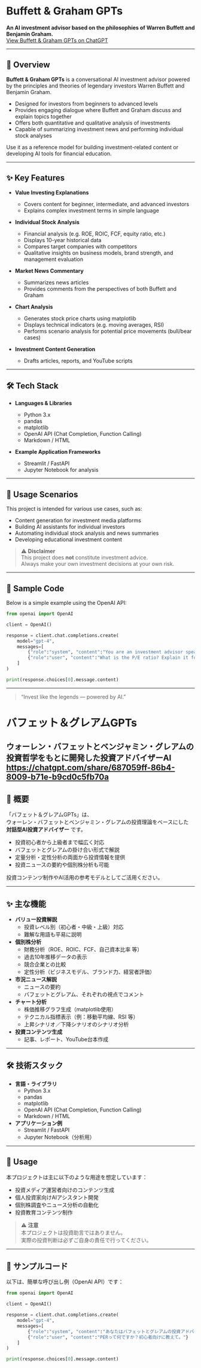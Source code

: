 # Buffett & Graham GPTs

**An AI investment advisor based on the philosophies of Warren Buffett and Benjamin Graham.**  
[View Buffett & Graham GPTs on ChatGPT](https://chatgpt.com/share/687059ff-86b4-8009-b71e-b9cd0c5fb70a)

---

## 📖 Overview

**Buffett & Graham GPTs** is a conversational AI investment advisor powered by the principles and theories of legendary investors Warren Buffett and Benjamin Graham.

- Designed for investors from beginners to advanced levels
- Provides engaging dialogue where Buffett and Graham discuss and explain topics together
- Offers both quantitative and qualitative analysis of investments
- Capable of summarizing investment news and performing individual stock analyses

Use it as a reference model for building investment-related content or developing AI tools for financial education.

---

## ✨ Key Features

- **Value Investing Explanations**
    - Covers content for beginner, intermediate, and advanced investors
    - Explains complex investment terms in simple language

- **Individual Stock Analysis**
    - Financial analysis (e.g. ROE, ROIC, FCF, equity ratio, etc.)
    - Displays 10-year historical data
    - Compares target companies with competitors
    - Qualitative insights on business models, brand strength, and management evaluation

- **Market News Commentary**
    - Summarizes news articles
    - Provides comments from the perspectives of both Buffett and Graham

- **Chart Analysis**
    - Generates stock price charts using matplotlib
    - Displays technical indicators (e.g. moving averages, RSI)
    - Performs scenario analysis for potential price movements (bull/bear cases)

- **Investment Content Generation**
    - Drafts articles, reports, and YouTube scripts

---

## 🛠️ Tech Stack

- **Languages & Libraries**
    - Python 3.x
    - pandas
    - matplotlib
    - OpenAI API (Chat Completion, Function Calling)
    - Markdown / HTML

- **Example Application Frameworks**
    - Streamlit / FastAPI
    - Jupyter Notebook for analysis

---

## 🚀 Usage Scenarios

This project is intended for various use cases, such as:

- Content generation for investment media platforms
- Building AI assistants for individual investors
- Automating individual stock analysis and news summaries
- Developing educational investment content

> ⚠ **Disclaimer**  
> This project does **not** constitute investment advice.  
> Always make your own investment decisions at your own risk.

---

## 🔧 Sample Code

Below is a simple example using the OpenAI API:

```python
from openai import OpenAI

client = OpenAI()

response = client.chat.completions.create(
    model="gpt-4",
    messages=[
        {"role":"system", "content":"You are an investment advisor speaking as Buffett and Graham."},
        {"role":"user", "content":"What is the P/E ratio? Explain it for beginners."}
    ]
)

print(response.choices[0].message.content)
````

---

> “Invest like the legends — powered by AI.”


# バフェット＆グレアムGPTs

**ウォーレン・バフェットとベンジャミン・グレアムの投資哲学をもとに開発した投資アドバイザーAI**
https://chatgpt.com/share/687059ff-86b4-8009-b71e-b9cd0c5fb70a
---

## 📖 概要

「バフェット＆グレアムGPTs」は、  
ウォーレン・バフェットとベンジャミン・グレアムの投資理論をベースにした  
**対話型AI投資アドバイザー** です。

- 投資初心者から上級者まで幅広く対応
- バフェットとグレアムの掛け合い形式で解説
- 定量分析・定性分析の両面から投資情報を提供
- 投資ニュースの要約や個別株分析も可能

投資コンテンツ制作やAI活用の参考モデルとしてご活用ください。

---

## ✨ 主な機能

- **バリュー投資解説**  
    - 投資レベル別（初心者・中級・上級）対応
    - 難解な用語も平易に説明
- **個別株分析**
    - 財務分析（ROE、ROIC、FCF、自己資本比率 等）
    - 過去10年推移データの表示
    - 競合企業との比較
    - 定性分析（ビジネスモデル、ブランド力、経営者評価）
- **市況ニュース解説**
    - ニュースの要約
    - バフェットとグレアム、それぞれの視点でコメント
- **チャート分析**
    - 株価推移グラフ生成（matplotlib使用）
    - テクニカル指標表示（例：移動平均線、RSI 等）
    - 上昇シナリオ／下降シナリオのシナリオ分析
- **投資コンテンツ生成**
    - 記事、レポート、YouTube台本作成

---

## 🛠️ 技術スタック

- **言語・ライブラリ**
    - Python 3.x
    - pandas
    - matplotlib
    - OpenAI API (Chat Completion, Function Calling)
    - Markdown / HTML
- **アプリケーション例**
    - Streamlit / FastAPI
    - Jupyter Notebook（分析用）

---

## 🚀 Usage

本プロジェクトは主に以下のような用途を想定しています：

- 投資メディア運営者向けのコンテンツ生成
- 個人投資家向けAIアシスタント開発
- 個別株調査やニュース分析の自動化
- 投資教育コンテンツ制作

> ⚠ **注意**  
> 本プロジェクトは投資助言ではありません。  
> 実際の投資判断は必ずご自身の責任で行ってください。

---

## 🔧 サンプルコード

以下は、簡単な呼び出し例（OpenAI API）です：

```python
from openai import OpenAI

client = OpenAI()

response = client.chat.completions.create(
    model="gpt-4",
    messages=[
        {"role":"system", "content":"あなたはバフェットとグレアムの投資アドバイザーです。"},
        {"role":"user", "content":"PERって何ですか？初心者向けに教えて。"}
    ]
)

print(response.choices[0].message.content)
